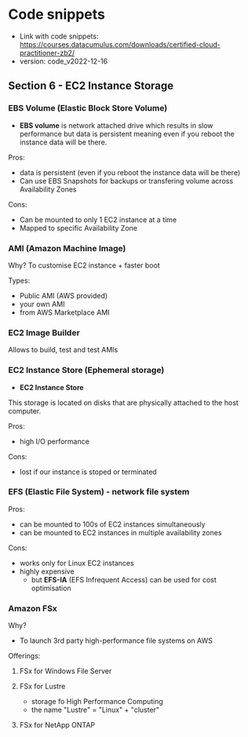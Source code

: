 # Code snippets

- Link with code snippets: https://courses.datacumulus.com/downloads/certified-cloud-practitioner-zb2/
- version: code_v2022-12-16


## Section 6 - EC2 Instance Storage

### EBS Volume (Elastic Block Store Volume)

- **EBS volume** is network attached drive which results in slow performance but data is persistent meaning even if you reboot the instance data will be there.

Pros:
- data is persistent (even if you reboot the instance data will be there)
- Can use EBS Snapshots for backups or transfering volume across Availability Zones

Cons:
- Can be mounted to only 1 EC2 instance at a time
- Mapped to specific Availability Zone

### AMI (Amazon Machine Image)

Why? To customise EC2 instance + faster boot

Types:
- Public AMI (AWS provided)
- your own AMI
- from AWS Marketplace AMI

### EC2 Image Builder

Allows to build, test and test AMIs

### EC2 Instance Store (Ephemeral storage)

- **EC2 Instance Store**

This storage is located on disks that are physically attached to the host computer.

Pros:
- high I/O performance

Cons:
- lost if our instance is stoped or terminated

### EFS (Elastic File System) - network file system

Pros:
- can be mounted to 100s of EC2 instances simultaneously
- can be mounted to EC2 instances in multiple availability zones


Cons:
- works only for Linux EC2 instances
- highly expensive
    - but **EFS-IA** (EFS Infrequent Access) can be used for cost optimisation



### Amazon FSx

Why?
- To launch 3rd party high-performance file systems on AWS

Offerings:

1. FSx for Windows File Server

1. FSx for Lustre
    - storage fo High Performance Computing
    - the name "Lustre" = "Linux" + "cluster"

1. FSx for NetApp ONTAP
